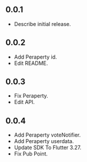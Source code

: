 ## 0.0.1

* Describe initial release.

## 0.0.2

* Add Peraperty id.
* Edit README.

## 0.0.3

* Fix Peraperty.
* Edit API.

## 0.0.4

* Add Peraperty voteNotifier.
* Add Peraperty userdata.
* Update SDK To Flutter 3.27.
* Fix Pub Point.


